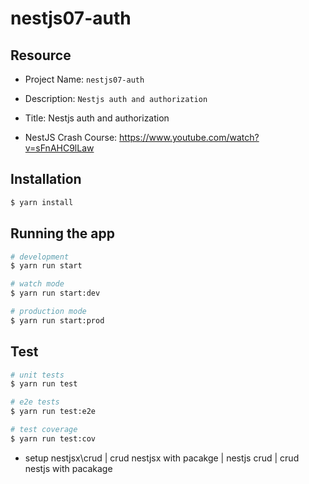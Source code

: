 # nestjs07-auth

## Resource

- Project Name: `nestjs07-auth`
- Description: `Nestjs auth and authorization`
- Title: Nestjs auth and authorization

- NestJS Crash Course: https://www.youtube.com/watch?v=sFnAHC9lLaw

## Installation

```bash
$ yarn install
```

## Running the app

```bash
# development
$ yarn run start

# watch mode
$ yarn run start:dev

# production mode
$ yarn run start:prod
```

## Test

```bash
# unit tests
$ yarn run test

# e2e tests
$ yarn run test:e2e

# test coverage
$ yarn run test:cov
```

- setup nestjsx\crud | crud nestjsx with pacakge | nestjs crud | crud nestjs with pacakage 